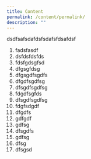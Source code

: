 ```yaml
---
title: Content
permalink: /content/permalink/
description: ""
---
```

dsdfsafsdafdsfsdafsfdsafdsf

1. fadsfasdf 
2. dsfdsfdsfds
3. fdsfgdsgfsd
4. dfgsgfdsg
5. dfgsgdfsgdfs
6. dfgdfsgdfsg
7. dfsgdfsgdfsg
8. fdgdfsgfds
9. dfsgdfsgdfsg
10. fdgfsdgdf
11. dfgdfs
12. gdfgdf
13. gdfsg
14. dfsgdfs
15. gdfsg
16. dfsg
17. dfsgsd